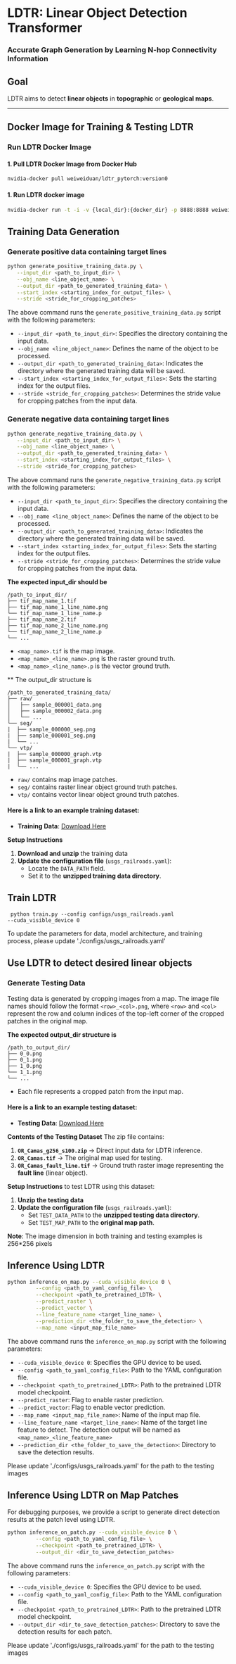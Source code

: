 # **LDTR: Linear Object Detection Transformer**  
### **Accurate Graph Generation by Learning N-hop Connectivity Information**

## **Goal**
LDTR aims to detect **linear objects** in **topographic** or **geological maps**.

---

## **Docker Image for Training & Testing LDTR**
### **Run LDTR Docker Image**
#### **1. Pull LDTR Docker Image from Docker Hub**
```bash
nvidia-docker pull weiweiduan/ldtr_pytorch:version0
```

#### **1. Run LDTR docker image** 
```bash
nvidia-docker run -t -i -v {local_dir}:{docker_dir} -p 8888:8888 weiweiduan/ldtr_pytorch:version0 /bin/bash
```

## Training Data Generation

<!-- 
This command runs the `generate_positive_training_data.py` script with the following parameters:
- `--input_dir <path_to_input_dir>`: Specifies the directory containing the input data.
- `--obj_name <line_object_name>`: Defines the name of the object to be processed.
- `--output_dir <path_to_generated_training_data>`: Indicates the directory where the generated training data will be saved.
- `--start_index <starting_index_for_output_files>`: Sets the starting index for the output files.
- `--stride <stride_for_cropping_patches>`: Determines the stride value for cropping patches from the input data.
-->
### Generate positive data containing target lines
```bash
python generate_positive_training_data.py \
   --input_dir <path_to_input_dir> \
   --obj_name <line_object_name> \
   --output_dir <path_to_generated_training_data> \
   --start_index <starting_index_for_output_files> \
   --stride <stride_for_cropping_patches>
```

The above command runs the `generate_positive_training_data.py` script with the following parameters:
- `--input_dir <path_to_input_dir>`: Specifies the directory containing the input data.
- `--obj_name <line_object_name>`: Defines the name of the object to be processed.
- `--output_dir <path_to_generated_training_data>`: Indicates the directory where the generated training data will be saved.
- `--start_index <starting_index_for_output_files>`: Sets the starting index for the output files.
- `--stride <stride_for_cropping_patches>`: Determines the stride value for cropping patches from the input data.

### Generate negative data containing target lines
```bash
python generate_negative_training_data.py \
   --input_dir <path_to_input_dir> \
   --obj_name <line_object_name> \
   --output_dir <path_to_generated_training_data> \
   --start_index <starting_index_for_output_files> \
   --stride <stride_for_cropping_patches>
```

The above command runs the `generate_negative_training_data.py` script with the following parameters:
- `--input_dir <path_to_input_dir>`: Specifies the directory containing the input data.
- `--obj_name <line_object_name>`: Defines the name of the object to be processed.
- `--output_dir <path_to_generated_training_data>`: Indicates the directory where the generated training data will be saved.
- `--start_index <starting_index_for_output_files>`: Sets the starting index for the output files.
- `--stride <stride_for_cropping_patches>`: Determines the stride value for cropping patches from the input data.

**The expected input_dir should be**
```
/path_to_input_dir/
├── tif_map_name_1.tif
├── tif_map_name_1_line_name.png
└── tif_map_name_1_line_name.p
├── tif_map_name_2.tif
├── tif_map_name_2_line_name.png
└── tif_map_name_2_line_name.p
└── ...
```
- `<map_name>.tif` is the map image.
- `<map_name>_<line_name>.png` is the raster ground truth.
- `<map_name>_<line_name>.p` is the vector ground truth.

** The output_dir structure is
```
/path_to_generated_training_data/
├── raw/
│   ├── sample_000001_data.png
│   ├── sample_000002_data.png
│   └── ...
└── seg/
|  ├── sample_000000_seg.png
|  ├── sample_000001_seg.png
|  └── ...
└── vtp/
|  ├── sample_000000_graph.vtp
|  ├── sample_000001_graph.vtp
|  └── ...
```
- `raw/` contains map image patches.
- `seg/` contains raster linear object ground truth patches.
- `vtp/` contains vector linear object ground truth patches.

#### Here is a link to an example training dataset:

- **Training Data**: [Download Here](https://drive.google.com/file/d/14JQzqCUrqmpNxITJwUhskyLM9yhbnY4z/view?usp=sharing)
  
**Setup Instructions**
1. **Download and unzip** the training data
2. **Update the configuration file** (`usgs_railroads.yaml`):
   - Locate the `DATA_PATH` field.
   - Set it to the **unzipped training data directory**.

## Train LDTR

<code> python train.py --config configs/usgs_railroads.yaml --cuda_visible_device 0 </code>

To update the parameters for data, model architecture, and training process, please update './configs/usgs_railroads.yaml'


## Use LDTR to detect desired linear objects

### Generate Testing Data
Testing data is generated by cropping images from a map. The image file names should follow the format `<row>_<col>.png`, where `<row>` and `<col>` represent the row and column indices of the top-left corner of the cropped patches in the original map.

**The expected output_dir structure is**
```
/path_to_output_dir/
├── 0_0.png
├── 0_1.png
├── 1_0.png
└── 1_1.png
└── ...
```
- Each file represents a cropped patch from the input map.

#### Here is a link to an example testing dataset:

- **Testing Data**: [Download Here](https://drive.google.com/file/d/1eaEMET5wi2i3arYEXuZWWlSgD52fo9Fd/view?usp=sharing)

**Contents of the Testing Dataset**
The zip file contains:
1. **`OR_Camas_g256_s100.zip`** → Direct input data for LDTR inference.
2. **`OR_Camas.tif`** → The original map used for testing.
3. **`OR_Camas_fault_line.tif`** → Ground truth raster image representing the **fault line** (linear object).

**Setup Instructions**
to test LDTR using this dataset:
1. **Unzip the testing data**
2. **Update the configuration file** (`usgs_railroads.yaml`):
   - Set `TEST_DATA_PATH` to the **unzipped testing data directory**.
   - Set `TEST_MAP_PATH` to the **original map path**.

**Note**: The image dimension in both training and testing examples is 256*256 pixels

## Inference Using LDTR

```bash
python inference_on_map.py --cuda_visible_device 0 \
         --config <path_to_yaml_config_file> \
         --checkpoint <path_to_pretrained_LDTR> \
         --predict_raster \
         --predict_vector \
         --line_feature_name <target_line_name> \
         --prediction_dir <the_folder_to_save_the_detection> \
         --map_name <input_map_file_name>
```

The above command runs the `inference_on_map.py` script with the following parameters:
- `--cuda_visible_device 0`: Specifies the GPU device to be used.
- `--config <path_to_yaml_config_file>`: Path to the YAML configuration file.
- `--checkpoint <path_to_pretrained_LDTR>`: Path to the pretrained LDTR model checkpoint.
- `--predict_raster`: Flag to enable raster prediction.
- `--predict_vector`: Flag to enable vector prediction.
- `--map_name <input_map_file_name>`: Name of the input map file.
- `--line_feature_name <target_line_name>`: Name of the target line feature to detect. The detection output will be named as `<map_name>_<line_feature_name>`
- `--prediction_dir <the_folder_to_save_the_detection>`: Directory to save the detection results.

Please update './configs/usgs_railroads.yaml' for the path to the testing images 

## Inference Using LDTR on Map Patches
For debugging purposes, we provide a script to generate direct detection results at the patch level using LDTR.
```bash
python inference_on_patch.py --cuda_visible_device 0 \
         --config <path_to_yaml_config_file> \
         --checkpoint <path_to_pretrained_LDTR> \
         --output_dir <dir_to_save_detection_patches>
```

The above command runs the `inference_on_patch.py` script with the following parameters:
- `--cuda_visible_device 0`: Specifies the GPU device to be used.
- `--config <path_to_yaml_config_file>`: Path to the YAML configuration file.
- `--checkpoint <path_to_pretrained_LDTR>`: Path to the pretrained LDTR model checkpoint.
- `--output_dir <dir_to_save_detection_patches>`: Directory to save the detection results for each patch.

Please update './configs/usgs_railroads.yaml' for the path to the testing images 
